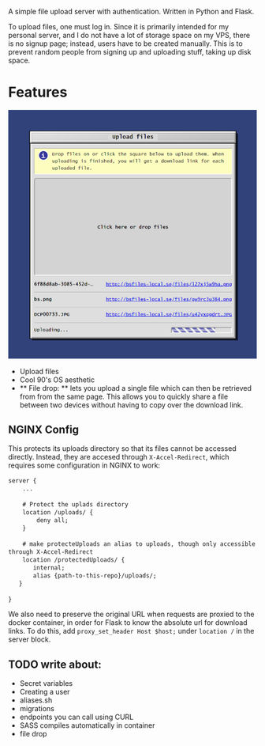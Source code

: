 A simple file upload server with authentication. Written in Python and Flask.

To upload files, one must log in. Since it is primarily intended for my personal server,
and I do not have a lot of storage space on my VPS, there is no signup page;
instead, users have to be created manually. This is to prevent random people
from signing up and uploading stuff, taking up disk space.

# Features

![Screenshot of bsfiles in action](screenshot.png)

* Upload files
* Cool 90's OS aesthetic
* ** File drop: ** lets you upload a single file which can then be retrieved from
  from the same page. This allows you to quickly share a file between two devices
  without having to copy over the download link.

## NGINX Config

This protects its uploads directory so that its files cannot be accessed
directly. Instead, they are accesed through `X-Accel-Redirect`, which requires
some configuration in NGINX to work:

```
server {
    ...

    # Protect the uplads directory
    location /uploads/ {
        deny all;
    }

    # make protecteUploads an alias to uploads, though only accessible through X-Accel-Redirect
    location /protectedUploads/ {
       internal;
       alias {path-to-this-repo}/uploads/;
   }

}

```

We also need to preserve the original URL when requests are proxied to the
docker container, in order for Flask to know the absolute url for download
links. To do this, add `proxy_set_header Host $host;` under `location /` in the
server block.


## TODO write about:

* Secret variables
* Creating a user
* aliases.sh
* migrations
* endpoints you can call using CURL
* SASS compiles automatically in container
* file drop
